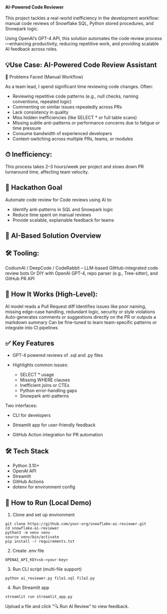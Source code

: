 #### AI-Powered Code Reviewer

This project tackles a real-world inefficiency in the development workflow: manual code reviews of Snowflake SQL, Python stored procedures, and Snowpark logic.

Using OpenAI’s GPT-4 API, this solution automates the code review process—enhancing productivity, reducing repetitive work, and providing scalable AI feedback across roles.


## 💡Use Case: AI-Powered Code Review Assistant
🔧 Problems Faced (Manual Workflow)

As a team lead, I spend significant time reviewing code changes. Often:

- Reviewing repetitive code patterns (e.g., null checks, naming conventions, repeated logic)
- Commenting on similar issues repeatedly across PRs
- Lack consistency in quality
- Miss hidden inefficiencies (like SELECT * or full table scans)
- Missing subtle anti-patterns or performance concerns due to fatigue or time pressure
- Consume bandwidth of experienced developers
- Context-switching across multiple PRs, teams, or modules

## ⏱ Inefficiency:

This process takes 2–3 hours/week per project and slows down PR turnaround time, affecting team velocity.


## 🎯 Hackathon Goal

Automate code review for Code reviews using AI to:

- Identify anti-patterns in SQL and Snowpark logic
- Reduce time spent on manual reviews
- Provide scalable, explainable feedback for teams


## 🤖 AI-Based Solution Overview

## 🛠️ Tooling:
CodiumAI / DeepCode / CodeRabbit – LLM-based GitHub-integrated code review bots
Or DIY with OpenAI GPT-4, repo parser (e.g., Tree-sitter), and GitHub PR API

## 🧠 How It Works (High-Level):
AI model reads a Pull Request diff
Identifies issues like poor naming, missing edge-case handling, redundant logic, security or style violations
Auto-generates comments or suggestions directly on the PR or outputs a markdown summary
Can be fine-tuned to learn team-specific patterns or integrate into CI pipelines



## ✅ Key Features

- GPT-4 powered reviews of .sql and .py files

- Highlights common issues:
  -  SELECT * usage
  -  Missing WHERE clauses
  -  Inefficient joins or CTEs
  -  Python error-handling gaps
  -  Snowpark anti-patterns

Two interfaces:
  -  CLI for developers
  -  Streamlit app for user-friendly feedback

-  GitHub Action integration for PR automation


## 🛠️ Tech Stack

-  Python 3.10+
-  OpenAI API
-  Streamlit
-  GitHub Actions
-  dotenv for environment config


## 🚀 How to Run (Local Demo)

1. Clone and set up environment
```
git clone https://github.com/your-org/snowflake-ai-reviewer.git
cd snowflake-ai-reviewer
python3 -m venv venv
source venv/bin/activate
pip install -r requirements.txt
```

2. Create .env file
```
OPENAI_API_KEY=sk-<your-key>
```

3. Run CLI script (multi-file support)
```
python ai_reviewer.py file1.sql file2.py
```

4. Run Streamlit app
```
streamlit run streamlit_app.py
```

Upload a file and click "🔍 Run AI Review" to view feedback.



